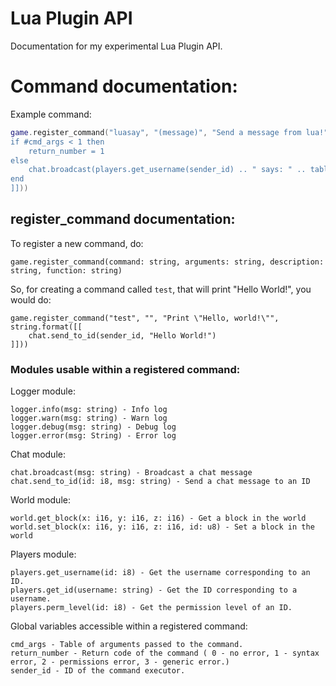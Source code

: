 # Lua Plugin API
Documentation for my experimental Lua Plugin API.

# Command documentation:
Example command:
```lua
game.register_command("luasay", "(message)", "Send a message from lua!", string.format([[
if #cmd_args < 1 then
    return_number = 1
else
    chat.broadcast(players.get_username(sender_id) .. " says: " .. table.concat(cmd_args, " "))
end
]]))
```

## register_command documentation:
To register a new command, do:
```
game.register_command(command: string, arguments: string, description: string, function: string)
```
So, for creating a command called `test`, that will print "Hello World!", you would do:

```
game.register_command("test", "", "Print \"Hello, world!\"", string.format([[
    chat.send_to_id(sender_id, "Hello World!")
]]))
```
### Modules usable within a registered command:
Logger module:
```
logger.info(msg: string) - Info log
logger.warn(msg: string) - Warn log
logger.debug(msg: string) - Debug log
logger.error(msg: String) - Error log
```
Chat module:
```
chat.broadcast(msg: string) - Broadcast a chat message
chat.send_to_id(id: i8, msg: string) - Send a chat message to an ID
```
World module:
```
world.get_block(x: i16, y: i16, z: i16) - Get a block in the world
world.set_block(x: i16, y: i16, z: i16, id: u8) - Set a block in the world
```
Players module:
```
players.get_username(id: i8) - Get the username corresponding to an ID.
players.get_id(username: string) - Get the ID corresponding to a username.
players.perm_level(id: i8) - Get the permission level of an ID.
```
Global variables accessible within a registered command:
```
cmd_args - Table of arguments passed to the command.
return_number - Return code of the command ( 0 - no error, 1 - syntax error, 2 - permissions error, 3 - generic error.)
sender_id - ID of the command executor.
```